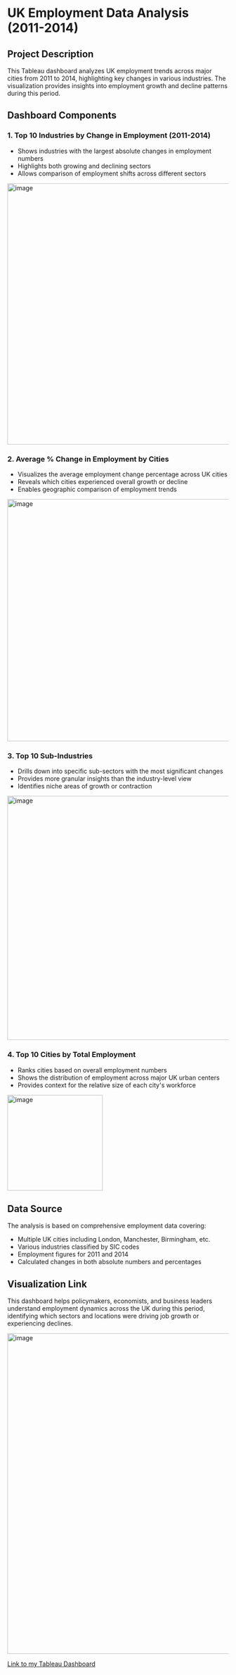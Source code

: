 # UK Employment Data Analysis (2011-2014)

## Project Description

This Tableau dashboard analyzes UK employment trends across major cities from 2011 to 2014, highlighting key changes in various industries. The visualization provides insights into employment growth and decline patterns during this period.

## Dashboard Components

### 1. Top 10 Industries by Change in Employment (2011-2014)
- Shows industries with the largest absolute changes in employment numbers  
- Highlights both growing and declining sectors  
- Allows comparison of employment shifts across different sectors
<img width="593" alt="image" src="https://github.com/user-attachments/assets/c6d91c5f-50d6-48df-99a4-4db052689c16" />


### 2. Average % Change in Employment by Cities
- Visualizes the average employment change percentage across UK cities  
- Reveals which cities experienced overall growth or decline  
- Enables geographic comparison of employment trends  

<img width="550" alt="image" src="https://github.com/user-attachments/assets/9c2b455e-9b9a-4e5d-a432-5cb38adfae35" />

### 3. Top 10 Sub-Industries
- Drills down into specific sub-sectors with the most significant changes  
- Provides more granular insights than the industry-level view  
- Identifies niche areas of growth or contraction
<img width="554" alt="image" src="https://github.com/user-attachments/assets/b603e284-6b72-490e-aa9a-2d81703c3a63" />
  

### 4. Top 10 Cities by Total Employment
- Ranks cities based on overall employment numbers  
- Shows the distribution of employment across major UK urban centers  
- Provides context for the relative size of each city's workforce  
<img width="217" alt="image" src="https://github.com/user-attachments/assets/76a4ce18-1e48-4152-b7d1-9ab06078c0b5" />

## Data Source
The analysis is based on comprehensive employment data covering:  
- Multiple UK cities including London, Manchester, Birmingham, etc.  
- Various industries classified by SIC codes  
- Employment figures for 2011 and 2014  
- Calculated changes in both absolute numbers and percentages  

## Visualization Link  

This dashboard helps policymakers, economists, and business leaders understand employment dynamics across the UK during this period, identifying which sectors and locations were driving job growth or experiencing declines.

<img width="728" alt="image" src="https://github.com/user-attachments/assets/ad3774d1-6c25-4aa3-be30-4c99e6d987e2" />

[Link to my Tableau Dashboard](https://public.tableau.com/app/profile/logambigai.kuppusamy/viz/UKEmploymentData_17466118827160/UKDashboard)  
